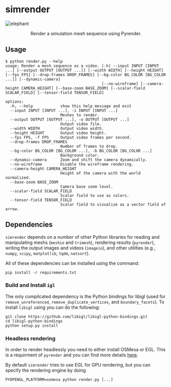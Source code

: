 # simrender

![elephant](img/teaser.png)

<center>Render a simulation mesh sequence using Pyrender.</center>

## Usage

```
$ python render.py --help
usage: Render a mesh sequence as a video. [-h] --input INPUT [INPUT ...] [--output OUTPUT [OUTPUT ...]] [--width WIDTH] [--height HEIGHT] [--fps FPS] [--drop-frames DROP_FRAMES] [--bg-color BG_COLOR [BG_COLOR ...]] [--dynamic-camera]
                                          [--no-wireframe] [--camera-height CAMERA_HEIGHT] [--base-zoom BASE_ZOOM] [--scalar-field SCALAR_FIELD] [--tensor-field TENSOR_FIELD]

options:
  -h, --help            show this help message and exit
  --input INPUT [INPUT ...], -i INPUT [INPUT ...]
                        Meshes to render.
  --output OUTPUT [OUTPUT ...], -o OUTPUT [OUTPUT ...]
                        Output video file.
  --width WIDTH         Output video width.
  --height HEIGHT       Output video height.
  --fps FPS, -f FPS     Output video frames per second.
  --drop-frames DROP_FRAMES
                        Number of frames to drop.
  --bg-color BG_COLOR [BG_COLOR ...], -b BG_COLOR [BG_COLOR ...]
                        Background color.
  --dynamic-camera      Zoom and shift the camera dynamically.
  --no-wireframe        Disable the wireframe rendering.
  --camera-height CAMERA_HEIGHT
                        Height of the camera with the world normalized.
  --base-zoom BASE_ZOOM
                        Camera base zoom level.
  --scalar-field SCALAR_FIELD
                        Scalar field to use as colors.
  --tensor-field TENSOR_FIELD
                        Scalar field to visualize as a vector field of arrow.
```

## Dependencies

`simrender` depends on a number of other Python libraries for reading and manipulating meshs (`meshio` and `trimesh`), rendering results (`pyrender`), writing the output images and videos (`imageio`), and other utilities (e.g., `numpy`, `scipy`, `matplotlib`, `tqdm`, `natsort`).

All of these dependencies can be installed using the command:
```
pip install -r requirements.txt
```

### Build and Install `igl`

The only compilcated dependency is the Python bindings for libigl (used for `remove_unreferenced`, `remove_duplicate_vertices`, and `boundary_facets`). To install `libigl` using you can do the following:

```
git clone https://github.com/libigl/libigl-python-bindings.git
cd libigl-python-bindings
python setup.py install
```

### Headless rendering

In order to render headlessly you need to either install OSMesa or EGL. This is a requirment of `pyrender` and you can find more details [here](https://pyrender.readthedocs.io/en/latest/install/index.html#getting-pyrender-working-with-osmesa).

By default `simrender` tries to use EGL for GPU rendering, but you can specify the rendering engine by doing
```
PYOPENGL_PLATFORM=osmesa python render.py [...]
```
